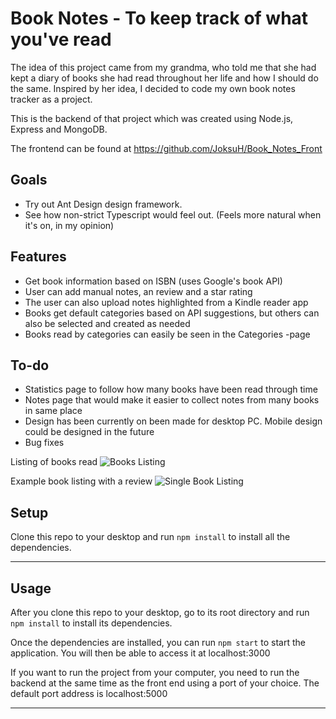 Book Notes - To keep track of what you've read
============

The idea of this project came from my grandma, who told me that she had kept a diary of books she had read throughout her life and how I should do the same.
Inspired by her idea, I decided to code my own book notes tracker as a project.

This is the backend of that project which was created using Node.js, Express and MongoDB.

The frontend can be found at https://github.com/JoksuH/Book_Notes_Front

## Goals

- Try out Ant Design design framework.
- See how non-strict Typescript would feel out. (Feels more natural when it's on, in my opinion)


## Features
- Get book information based on ISBN (uses Google's book API)
- User can add manual notes, an review and a star rating
- The user can also upload notes highlighted from a Kindle reader app
- Books get default categories based on API suggestions, but others can also be selected and created as needed
- Books read by categories can easily be seen in the Categories -page

## To-do
- Statistics page to follow how many books have been read through time
- Notes page that would make it easier to collect notes from many books in same place
- Design has been currently on been made for desktop PC. Mobile design could be designed in the future
- Bug fixes

Listing of books read
![Books Listing](https://i.imgur.com/duIVzmD.jpg)

Example book listing with a review
![Single Book Listing](https://i.imgur.com/WfrNvE8.jpg)

## Setup
Clone this repo to your desktop and run `npm install` to install all the dependencies.

---

## Usage
After you clone this repo to your desktop, go to its root directory and run `npm install` to install its dependencies.

Once the dependencies are installed, you can run  `npm start` to start the application. You will then be able to access it at localhost:3000

If you want to run the project from your computer, you need to run the backend at the same time as the front end using a port of your choice. The default port address is localhost:5000

---
